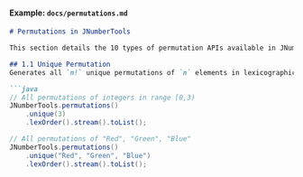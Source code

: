 
#### Example: `docs/permutations.md`
```markdown
# Permutations in JNumberTools

This section details the 10 types of permutation APIs available in JNumberTools, including unique, repetitive, k-permutations, and multiset permutations.

## 1.1 Unique Permutation
Generates all `n!` unique permutations of `n` elements in lexicographical order.

```java
// All permutations of integers in range [0,3)
JNumberTools.permutations()
    .unique(3)
    .lexOrder().stream().toList();

// All permutations of "Red", "Green", "Blue"
JNumberTools.permutations()
    .unique("Red", "Green", "Blue")
    .lexOrder().stream().toList();